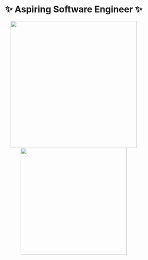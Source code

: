 
<h1 align="center">✨ Aspiring Software Engineer ✨</h1>

<div align="center">
   <img width="400" src="https://github-readme-stats.vercel.app/api?username=decimoDev&theme=tokyonight&show_icons=true&hide_border=true&count_private=true" />
  <img width="336" src="https://github-readme-stats.vercel.app/api/top-langs/?username=decimoDev&theme=tokyonight&layout=compact&hide_border=true" />
</div>
